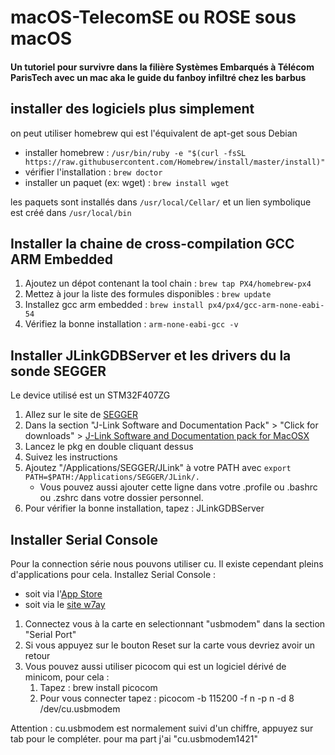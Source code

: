 # macOS-TelecomSE ou ROSE sous macOS

#### Un tutoriel pour survivre dans la filière Systèmes Embarqués à Télécom ParisTech avec un mac aka le guide du fanboy infiltré chez les barbus

## installer des logiciels plus simplement

on peut utiliser homebrew qui est l'équivalent de apt-get sous Debian

* installer homebrew : ```/usr/bin/ruby -e "$(curl -fsSL https://raw.githubusercontent.com/Homebrew/install/master/install)"```
* vérifier l'installation : ```brew doctor```
* installer un paquet (ex: wget) : ```brew install wget```

les paquets sont installés dans ```/usr/local/Cellar/``` et un lien symbolique est créé dans ```/usr/local/bin```

## Installer la chaine de cross-compilation GCC ARM Embedded
1. Ajoutez un dépot contenant la tool chain : ```brew tap PX4/homebrew-px4```
2. Mettez à jour la liste des formules disponibles : ```brew update```
3. Installez gcc arm embedded : ```brew install px4/px4/gcc-arm-none-eabi-54```
4. Vérifiez la bonne installation : ```arm-none-eabi-gcc -v```

## Installer JLinkGDBServer et les drivers du la sonde SEGGER
Le device utilisé est un STM32F407ZG

1. Allez sur le site de [SEGGER](https://www.segger.com/downloads/jlink)
2. Dans la section "J-Link Software and Documentation Pack" > "Click for downloads" > [J-Link Software and Documentation pack for MacOSX](https://www.segger.com/downloads/jlink/JLink_MacOSX_V610a.pkg)
3. Lancez le pkg en double cliquant dessus
4. Suivez les instructions
5. Ajoutez "/Applications/SEGGER/JLink" à votre PATH avec ```export PATH=$PATH:/Applications/SEGGER/JLink/.``` 
	* Vous pouvez aussi ajouter cette ligne dans votre .profile ou .bashrc ou .zshrc dans votre dossier personnel.
6. Pour vérifier la bonne installation, tapez : JLinkGDBServer

## Installer Serial Console

Pour la connection série nous pouvons utiliser cu. Il existe cependant pleins d'applications pour cela.
Installez Serial Console :
* soit via l'[App Store](https://itunes.apple.com/us/app/serialtools/id611021963)
* soit via le [site w7ay](http://www.w7ay.net/site/Applications/Serial%20Tools/Contents/download.html)

1. Connectez vous à la carte en selectionnant "usbmodem" dans la section "Serial Port"
2. Si vous appuyez sur le bouton Reset sur la carte vous devriez avoir un retour
3. Vous pouvez aussi utiliser picocom qui est un logiciel dérivé de minicom, pour cela :
	1. Tapez : brew install picocom
	2. Pour vous connecter tapez : picocom -b 115200 -f n -p n -d 8 /dev/cu.usbmodem

Attention : cu.usbmodem est normalement suivi d'un chiffre, appuyez sur tab pour le compléter.
pour ma part j'ai "cu.usbmodem1421"
